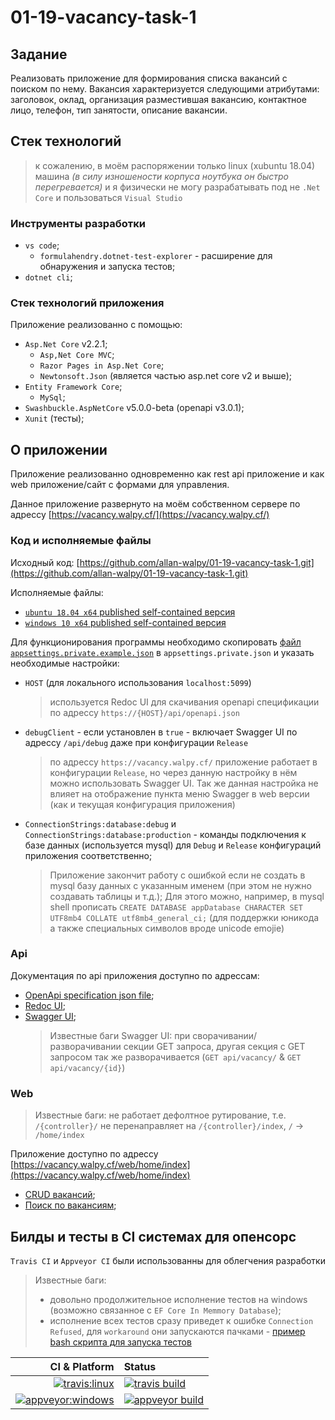 # 01-19-vacancy-task-1

## Задание

Реализовать приложение для формирования списка вакансий с поиском по нему. Вакансия характеризуется следующими атрибутами: заголовок, оклад, организация разместившая вакансию, контактное лицо, телефон, тип занятости, описание вакансии.

## Стек технологий

> к сожалению, в моём распоряжении только linux (xubuntu 18.04) машина *(в силу изношености корпуса ноутбука он быстро перегревается)* и я физически не могу разрабатывать под не `.Net Core` и пользоваться `Visual Studio`

### Инструменты разработки

- `vs code`;
  - `formulahendry.dotnet-test-explorer` - расширение для обнаружения и запуска тестов;
- `dotnet cli`;

### Стек технологий приложения

Приложение реализованно с помощью:

- `Asp.Net Core` v2.2.1;
  - `Asp,Net Core MVC`;
  - `Razor Pages in Asp.Net Core`;
  - `Newtonsoft.Json` (является частью asp.net core v2 и выше);
- `Entity Framework Core`;
  - `MySql`;
- `Swashbuckle.AspNetCore` v5.0.0-beta (openapi v3.0.1);
- `Xunit` (тесты);

## О приложении

Приложение реализованно одновременно как rest api приложение и как web приложение/сайт c формами для управления.

Данное приложение развернуто на моём собственном сервере по адрессу [https://vacancy.walpy.cf/](https://vacancy.walpy.cf/)

### Код и исполняемые файлы

Исходный код: [https://github.com/allan-walpy/01-19-vacancy-task-1.git](https://github.com/allan-walpy/01-19-vacancy-task-1.git)

Исполняемые файлы:

- [`ubuntu 18.04 x64` published self-contained версия](https://github.com/allan-walpy/01-19-vacancy-task-1/releases/download/v1.2.7/self-contained.ubuntu.18.04-x64.zip)
- [`windows 10 x64` published self-contained версия](https://github.com/allan-walpy/01-19-vacancy-task-1/releases/download/v1.2.7/self-contained.win10-x64.zip)

Для функционирования программы необходимо скопировать [файл `appsettings.private.example.json`](https://github.com/allan-walpy/01-19-vacancy-task-1/blob/master/src/appsettings.private.example.json) в `appsettings.private.json` и указать необходимые настройки:

- `HOST` (для локального использования `localhost:5099`)
  > используется Redoc UI для скачивания openapi спецификации по адрессу `https://{HOST}/api/openapi.json`

- `debugClient` - если установлен в `true` - включает Swagger UI по адрессу `/api/debug` даже при конфигурации `Release`
  > по адрессу `https://vacancy.walpy.cf/` приложение работает в конфигурации `Release`, но через данную настройку в нём можно использовать Swagger UI. Так же данная настройка не влияет на отображение пункта меню Swagger в web версии (как и текущая конфигурация приложения)

- `ConnectionStrings:database:debug` и `ConnectionStrings:database:production` - команды подключения к базе данных (используется mysql) для `Debug` и `Release` конфигураций приложения соответственно;
  > Приложение закончит работу с ошибкой если не создать в mysql базу данных с указанным именем (при этом не нужно создавать таблицы и т.д.); Для этого можно, например, в mysql shell прописать `CREATE DATABASE appDatabase CHARACTER SET UTF8mb4 COLLATE utf8mb4_general_ci;` (для поддержки юникода а также специальных символов вроде unicode emojie)

### Api

Документация по api приложения доступно по адрессам:

- [OpenApi specification json file](https://vacancy.walpy.cf/api/openapi.json);
- [Redoc UI](https://vacancy.walpy.cf/web/home/help);
- [Swagger UI](https://vacancy.walpy.cf/api/debug);
    > Известные баги Swagger UI: при сворачивании/разворачивании секции GET запроса, другая секция с GET запросом так же разворачивается (`GET api/vacancy/` & `GET api/vacancy/{id}`)

### Web

> Известные баги: не работает дефолтное рутирование, т.е. `/{controller}/` не перенаправляет на `/{controller}/index`, `/` -> `/home/index`

Приложение доступно по адрессу [https://vacancy.walpy.cf/web/home/index](https://vacancy.walpy.cf/web/home/index)

- [CRUD вакансий](https://vacancy.walpy.cf/web/vacancy/index);
- [Поиск по вакансиям](https://vacancy.walpy.cf/web/search/index);

## Билды и тесты в CI системах для опенсорс

`Travis CI` и `Appveyor CI` были использованны для облегчения разработки

> Известные баги:
>
> - довольно продолжительное исполнение тестов на windows (возможно связанное с `EF Core In Memmory Database`);
> - исполнение всех тестов сразу приведет к ошибке `Connection Refused`, для `workaround` они запускаются пачками - [пример bash скрипта для запуска тестов](https://github.com/allan-walpy/01-19-vacancy-task-1/blob/master/script/test.sh)

| CI & Platform | Status |
| ------------: | :----- |
| [![travis:linux](https://img.shields.io/badge/travis-ubuntu-blue.svg?longCache=true&style=for-the-badge)](https://travis-ci.com/) | [![travis build](https://img.shields.io/travis/com/allan-walpy/01-19-vacancy-task-1.svg?style=for-the-badge)](https://travis-ci.com/allan-walpy/01-19-vacancy-task-1) |
| [![appveyor:windows](https://img.shields.io/badge/appveyor-windows-blue.svg?longCache=true&style=for-the-badge)](https://ci.appveyor.com/) | [![appveyor build](https://img.shields.io/appveyor/ci/allan-walpy/01-19-vacancy-task-1.svg?style=for-the-badge)](https://ci.appveyor.com/project/allan-walpy/01-19-vacancy-task-1) |